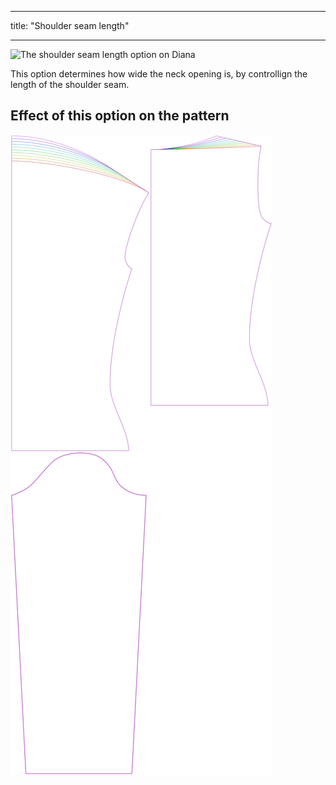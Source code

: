 ***

title: "Shoulder seam length"

***

![The shoulder seam length option on Diana](./shoulderseamlength.svg)

This option determines how wide the neck opening is, by controllign the length of the shoulder seam.

## Effect of this option on the pattern

![This image shows the effect of this option by superimposing several variants that have a different value for this option](diana_shoulderseamlength_sample.svg "Effect of this option on the pattern")
